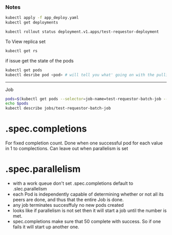 ### Notes

```bash
kubectl apply -f app_deploy.yaml
kubectl get deployments

kubectl rollout status deployment.v1.apps/test-requestor-deployment
```

To View replica set

```bash
kubectl get rs
```

if issue get the state of the pods

```bash
kubectl get pods
kubectl desribe pod <pod> # will tell you what' going on with the pulling
```


-----
Job

```bash
pods=$(kubectl get pods --selector=job-name=test-requestor-batch-job --output=jsonpath='{.items[*].metadata.name}')
echo $pods
kubectl describe jobs/test-requestor-batch-job
```

# .spec.completions 

For fixed completion count.  Done when one successful pod for each value in 1 to complections.  Can leave out when parallelism is set

# .spec.parallelism

 - with a work queue don't set .spec.completions default to .slec.parallelism
 - each Pod is independently capable of determining whether or not all its peers are done, and thus that the entire Job is done.
 - any job terminates succesffuly no new pods created
 - looks like if parallelism is not set then it will start a job until the number is met.
 - spec.completions make sure that 50 complete with success. So if one fails it will start up another one.  